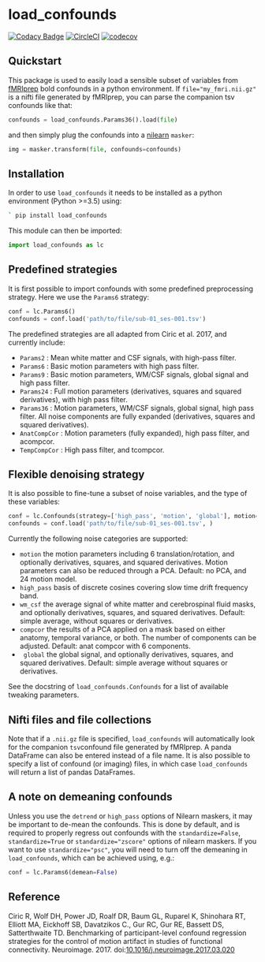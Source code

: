 # load_confounds

[![Codacy Badge](https://api.codacy.com/project/badge/Grade/1da186ba5c44489b8af6d96a9c50d3c7)](https://app.codacy.com/gh/SIMEXP/fmriprep_load_confounds?utm_source=github.com&utm_medium=referral&utm_content=SIMEXP/fmriprep_load_confounds&utm_campaign=Badge_Grade_Dashboard) [![CircleCI](https://circleci.com/gh/SIMEXP/load_confounds.svg?style=svg)](https://circleci.com/gh/SIMEXP/load_confounds) [![codecov](https://codecov.io/gh/SIMEXP/load_confounds/branch/master/graph/badge.svg)](https://codecov.io/gh/SIMEXP/load_confounds)

## Quickstart

This package is used to easily load a sensible subset of variables from [fMRIprep](https://fmriprep.readthedocs.io/en/stable/) bold confounds in a python environment. If `file="my_fmri.nii.gz"` is a nifti file generated by fMRIprep, you can parse the companion tsv confounds like that:
```python
confounds = load_confounds.Params36().load(file)
```
and then simply plug the confounds into a [nilearn](https://nilearn.github.io/) `masker`:
```python
img = masker.transform(file, confounds=confounds)
```

## Installation

In order to use `load_confounds` it needs to be installed as a python environment (Python >=3.5) using:
```bash
` pip install load_confounds
```
This module can then be imported:
```python
import load_confounds as lc
```

## Predefined strategies
It is first possible to import confounds with some predefined preprocessing strategy. Here we use the `Params6` strategy:
```python
conf = lc.Params6()
confounds = conf.load('path/to/file/sub-01_ses-001.tsv')
```

The predefined strategies are all adapted from Ciric et al. 2017, and currently include:
* `Params2` : Mean white matter and CSF signals, with high-pass filter.
* `Params6` : Basic motion parameters with high pass filter.
* `Params9` : Basic motion parameters, WM/CSF signals, global signal and high pass filter.
* `Params24` : Full motion parameters (derivatives, squares and squared derivatives), with high pass filter.
* `Params36` : Motion parameters, WM/CSF signals, global signal, high pass filter. All noise components are fully expanded (derivatives, squares and squared derivatives).
* `AnatCompCor` : Motion parameters (fully expanded), high pass filter, and acompcor.
* `TempCompCor` : High pass filter, and tcompcor.

## Flexible denoising strategy
It is also possible to fine-tune a subset of noise variables, and the type of these variables:
```python
conf = lc.Confounds(strategy=['high_pass', 'motion', 'global'], motion="derivatives")
confounds = conf.load('path/to/file/sub-01_ses-001.tsv', )
```

Currently the following noise categories are supported:
* `motion` the motion parameters including 6 translation/rotation, and optionally derivatives, squares, and squared derivatives. Motion parameters can also be reduced through a PCA. Default: no PCA, and 24 motion model.
* `high_pass` basis of discrete cosines covering slow time drift frequency band.
* `wm_csf` the average signal of white matter and cerebrospinal fluid masks, and optionally derivatives, squares, and squared derivatives. Default: simple average, without squares or derivatives.
* `compcor` the results of a PCA applied on a mask based on either anatomy, temporal variance, or both. The number of components can be adjusted. Default: anat compcor with 6 components.
* ` global`  the global signal, and optionally derivatives, squares, and squared derivatives. Default: simple average without squares or derivatives.

See the docstring of `load_confounds.Confounds` for a list of available tweaking parameters.

## Nifti files and file collections
Note that if a `.nii.gz` file is specified, `load_confounds` will automatically look for the companion `tsv`confound file generated by fMRIprep. A panda DataFrame can also be entered instead of a file name. It is also possible to specify a list of confound (or imaging) files, in which case `load_confounds` will return a list of pandas DataFrames.

## A note on demeaning confounds
Unless you use the `detrend` or `high_pass` options of Nilearn maskers, it may be important to de-mean the confounds. This is done by default, and is required to properly regress out confounds with the `standardize=False`, `standardize=True` or `standardize="zscore"` options of nilearn maskers. If you want to use `standardize="psc"`, you will need to turn off the demeaning in `load_confounds`, which can be achieved using, e.g.:
```python
conf = lc.Params6(demean=False)
```

## Reference

Ciric R, Wolf DH, Power JD, Roalf DR, Baum GL, Ruparel K, Shinohara RT, Elliott MA, Eickhoff SB, Davatzikos C., Gur RC, Gur RE, Bassett DS, Satterthwaite TD. Benchmarking of participant-level confound regression strategies for the control of motion artifact in studies of functional connectivity. Neuroimage. 2017. doi:[10.1016/j.neuroimage.2017.03.020](https://doi.org/10.1016/j.neuroimage.2017.03.020)
